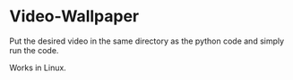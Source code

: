 # Video-Wallpaper

Put the desired video in the same directory as the python code and simply run the code.

Works in Linux.
